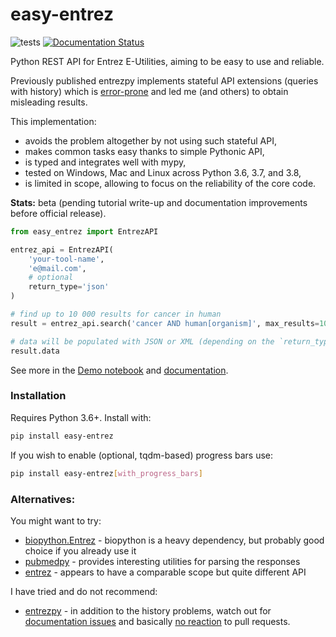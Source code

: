 # easy-entrez

![tests](https://github.com/krassowski/easy-entrez/workflows/tests/badge.svg)
[![Documentation Status](https://readthedocs.org/projects/easy-entrez/badge/?version=latest)](https://easy-entrez.readthedocs.io/en/latest/?badge=latest)

Python REST API for Entrez E-Utilities, aiming to  be easy to use and reliable.

Previously published entrezpy implements stateful API extensions (queries with history) which is [error-prone](https://gitlab.com/ncbipy/entrezpy/-/issues/7) and led me (and others) to obtain misleading results.

This implementation:

- avoids the problem altogether by not using such stateful API,
- makes common tasks easy thanks to simple Pythonic API,
- is typed and integrates well with mypy,
- tested on Windows, Mac and Linux across Python 3.6, 3.7, and 3.8,
- is limited in scope, allowing to focus on the reliability of the core code.

**Stats:** beta (pending tutorial write-up and documentation improvements before official release).

```python
from easy_entrez import EntrezAPI

entrez_api = EntrezAPI(
    'your-tool-name',
    'e@mail.com',
    # optional
    return_type='json'
)

# find up to 10 000 results for cancer in human
result = entrez_api.search('cancer AND human[organism]', max_results=10_000)

# data will be populated with JSON or XML (depending on the `return_type` value)
result.data
```

See more in the [Demo notebook](./Demo.ipynb) and [documentation](https://easy-entrez.readthedocs.io/en/latest).


### Installation

Requires Python 3.6+. Install with:


```bash
pip install easy-entrez
```

If you wish to enable (optional, tqdm-based) progress bars use:

```bash
pip install easy-entrez[with_progress_bars]
```

### Alternatives:

You might want to try:

- [biopython.Entrez](https://biopython.org/docs/1.74/api/Bio.Entrez.html) - biopython is a heavy dependency, but probably good choice if you already use it
- [pubmedpy](https://github.com/dhimmel/pubmedpy) - provides interesting utilities for parsing the responses
- [entrez](https://github.com/jordibc/entrez) - appears to have a comparable scope but quite different API

I have tried and do not recommend:

- [entrezpy](https://gitlab.com/ncbipy/entrezpy) - in addition to the history problems, watch out for [documentation issues](https://gitlab.com/ncbipy/entrezpy/-/issues/8) and basically [no reaction](https://gitlab.com/ncbipy/entrezpy/-/merge_requests/1) to pull requests.
